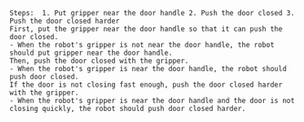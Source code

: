 
    Steps:  1. Put gripper near the door handle 2. Push the door closed 3. Push the door closed harder
    First, put the gripper near the door handle so that it can push the door closed.
    - When the robot's gripper is not near the door handle, the robot should put gripper near the door handle.
    Then, push the door closed with the gripper.
    - When the robot's gripper is near the door handle, the robot should push door closed.
    If the door is not closing fast enough, push the door closed harder with the gripper.
    - When the robot's gripper is near the door handle and the door is not closing quickly, the robot should push door closed harder.